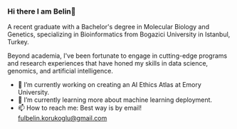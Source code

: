 ### Hi there I am Belin👋

A recent graduate with a Bachelor's degree in Molecular Biology and Genetics, specializing in Bioinformatics from Bogazici University in Istanbul, Turkey. 

Beyond academia, I've been fortunate to engage in cutting-edge programs and research experiences that have honed my skills in data science, genomics, and artificial intelligence. 

- 🔭 I’m currently working on creating an AI Ethics Atlas at Emory University.
- 🌱 I’m currently learning more about machine learning deployment.
- 📫 How to reach me: Best way is by email! fulbelin.korukoglu@gmail.com




